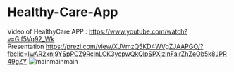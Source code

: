 # Healthy-Care-App
Video of HealthyCare APP :
https://www.youtube.com/watch?v=Gif5Vq92_Wk     
Presentation 
https://prezi.com/view/XJVmzQ5KD4WVgZJAAPGO/?fbclid=IwAR2xnj9YSpPCZ9RclnLCK3ycpwQkQlpSPXjzlnFairZhZeOb5k8JPR49gZY
![mainmainmain](https://user-images.githubusercontent.com/34006266/61399396-f28c3300-a882-11e9-9b97-4a7cc5652065.png)


